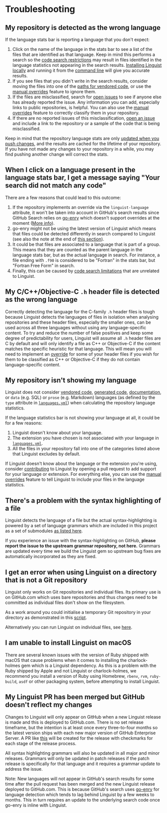 # Troubleshooting

## My repository is detected as the wrong language

If the language stats bar is reporting a language that you don't expect:

1. Click on the name of the language in the stats bar to see a list of the files that are identified as that language.
   Keep in mind this performs a search so the [code search restrictions][search-limits] may result in files identified in the language statistics not appearing in the search results.
   [Installing Linguist locally](/README.md/#installation) and running it from the [command line](/README.md#command-line-usage) will give you accurate results.
2. If you see files that you didn't write in the search results, consider moving the files into one of the [paths for vendored code](/lib/linguist/vendor.yml), or use the [manual overrides](/docs/overrides.md) feature to ignore them.
3. If the files are misclassified, search for [open issues](https://github.com/github/linguist/issues) to see if anyone else has already reported the issue.
   Any information you can add, especially links to public repositories, is helpful.
   You can also use the [manual overrides](/docs/overrides.md) feature to correctly classify them in your repository.
4. If there are no reported issues of this misclassification, [open an issue](https://github.com/github/linguist/issues/new) and include a link to the repository or a sample of the code that is being misclassified.

[search-limits]: https://docs.github.com/github/searching-for-information-on-github/searching-code#considerations-for-code-search

Keep in mind that the repository language stats are only [updated when you push changes](how-linguist-works.md#how-linguist-works-on-githubcom), and the results are cached for the lifetime of your repository.
If you have not made any changes to your repository in a while, you may find pushing another change will correct the stats.

## When I click on a language present in the language stats bar, I get a message saying "Your search did not match any code"

There are a few reasons that could lead to this outcome:

1. If the repository implements an override via the `linguist-language` attribute, it won't be taken into account in GitHub's search results since GitHub Search relies on [go-enry](https://github.com/go-enry/go-enry) which doesn't support overrides at the moment ([More info](https://github.com/src-d/enry/issues/18)).
2. go-enry might not be using the latest version of Linguist which means that files could be detected differently in search compared to Linguist (see also the note at the end of [this section](#my-linguist-pr-has-been-merged-but-github-doesnt-reflect-my-changes)).
3. It could be that files are associated to a language that is part of a group. This means that they are counted as the parent language in the language stats bar, but as the actual language in search. For instance, a file ending with `.f90` is considered to be  "Fortran" in the stats bar, but "Fortran Free Form" in search.
4. Finally, this can be caused by [code search limitations](https://docs.github.com/en/search-github/github-code-search/about-github-code-search#limitations) that are unrelated to Linguist.

## My C/C++/Objective-C `.h` header file is detected as the wrong language

Correctly detecting the language for the C-family `.h` header files is tough because Linguist detects the languages of files in isolation when analysing repositories and these header files, especially the smaller ones, can be used across all three languages without using any language-specific content.
To try and reduce the number of false positives and keep some degree of predictability for users, Linguist will assume all `.h` header files are C by default and will only identify a file as C++ or Objective-C if the content matches the specific heuristic for that language.
This will mean you will need to implement an [override](/docs/overrides.md) for some of your header files if you wish for them to be classified as C++ or Objective-C if they do not contain language-specific content.

## My repository isn't showing my language

Linguist does not consider [vendored code](/docs/overrides.md#vendored-code), [generated code](/docs/overrides.md#generated-code), [documentation](/docs/overrides.md#documentation), or `data` (e.g. SQL) or `prose` (e.g. Markdown) languages (as defined by the `type` attribute in [`languages.yml`](/lib/linguist/languages.yml)) when calculating the repository language statistics.

If the language statistics bar is not showing your language at all, it could be for a few reasons:

1. Linguist doesn't know about your language.
2. The extension you have chosen is not associated with your language in [`languages.yml`](/lib/linguist/languages.yml).
3. All the files in your repository fall into one of the categories listed above that Linguist excludes by default.

If Linguist doesn't know about the language or the extension you're using, consider [contributing](/CONTRIBUTING.md) to Linguist by opening a pull request to add support for your language or extension.
For everything else, you can use the [manual overrides](/docs/overrides.md) feature to tell Linguist to include your files in the language statistics.

## There's a problem with the syntax highlighting of a file

Linguist detects the language of a file but the actual syntax-highlighting is powered by a set of language grammars which are included in this project as a set of submodules [as listed here](/vendor/README.md).

If you experience an issue with the syntax-highlighting on GitHub, **please report the issue to the upstream grammar repository, not here.**
Grammars are updated every time we build the Linguist gem so upstream bug fixes are automatically incorporated as they are fixed.

## I get an error when using Linguist on a directory that is not a Git repository

Linguist only works on Git repositories and individual files. Its primary use is on GitHub.com which uses bare
repositories and thus changes need to be committed as individual files don't show on the filesystem.

As a work around you could initialise a temporary Git repository in your directory as demonstrated in this
[script](https://gist.github.com/PuZZleDucK/a45fd1fac3758235ffed9fe0e8aab643).

Alternatively you can run Linguist on individual files, see [here](/README.md#single-file).

## I am unable to install Linguist on macOS

There are several known issues with the version of Ruby shipped with macOS that cause problems when it comes to installing the charlock-holmes gem which is a Linguist dependency.
As this is a problem with the Ruby shipped by Apple and not Linguist or charlock-holmes, we recommend you install a version of Ruby using Homebrew, `rbenv`, `rvm`, `ruby-build`, `asdf` or other packaging system, before attempting to install Linguist.

## My Linguist PR has been merged but GitHub doesn't reflect my changes

Changes to Linguist will only appear on GitHub when a new Linguist release is made and this is deployed to GitHub.com.
There is no set release timeframe, but the intention is at least once every three-to-four months so the latest version ships with each new major version of GitHub Enterprise Server.
A PR like [this](https://github.com/github/linguist/pull/6051) will be created for the release with checkmarks for each stage of the release process.

All syntax highlighting grammars will also be updated in all major and minor releases.
Grammars will only be updated in patch releases if the patch release is specifically for that language and it requires a grammar update to address the issue.

Note: New languages will not appear in GitHub's search results for some time after the pull request has been merged and the new Linguist release deployed to GitHub.com.
This is because GitHub's search uses [go-enry](https://github.com/go-enry/go-enry) for language detection which tends to lag behind Linguist by a few weeks to months.
This in turn requires an update to the underlying search code once go-enry is inline with Linguist.
